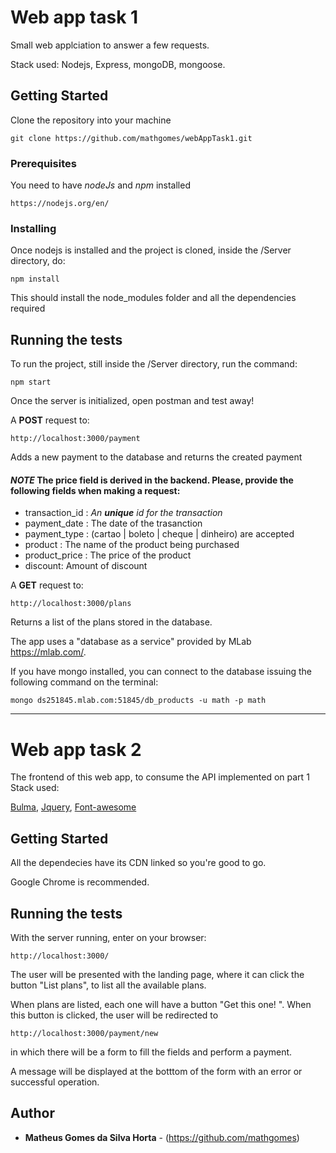 # Web app task 1

Small web applciation to answer a few requests.

Stack used: Nodejs, Express, mongoDB, mongoose.

## Getting Started

Clone the repository into your machine
```
git clone https://github.com/mathgomes/webAppTask1.git
```
### Prerequisites

You need to have _*nodeJs*_ and _*npm*_ installed

```
https://nodejs.org/en/
```

### Installing

Once nodejs is installed and the project is cloned, inside the /Server directory, do: 

```
npm install
```

This should install the node_modules folder and all the dependencies required

## Running the tests

To run the project, still inside the /Server directory, run the command: 

```
npm start
```

Once the server is initialized, open postman and test away!

A **POST** request to:
```
http://localhost:3000/payment
```
Adds a new payment to the database and returns the created payment


#### *NOTE* The **price** field is derived in the backend. Please, provide the following fields when making a request:
- transaction_id : _An **unique** id for the transaction_
- payment_date : The date of the trasanction
- payment_type : (cartao | boleto | cheque | dinheiro) are accepted
- product : The name of the product being purchased
- product_price : The price of the product
- discount: Amount of discount


A **GET** request to: 
```
http://localhost:3000/plans
```
Returns a list of the plans stored in the database.

The app uses a "database as a service" provided by MLab https://mlab.com/.

If you have mongo installed, you can connect to the database issuing the following command on the terminal:
```
mongo ds251845.mlab.com:51845/db_products -u math -p math
```
___

# Web app task 2

The frontend of this web app, to consume the API implemented on part 1
Stack used: 

[Bulma](https://bulma.io/), [Jquery](https://jquery.com/), [Font-awesome](http://fontawesome.io/)

## Getting Started

All the dependecies have its CDN linked so you're good to go.

Google Chrome is recommended.

## Running the tests

With the server running, enter on your browser:

```
http://localhost:3000/
```
The user will be presented with the landing page, where it can click the button "List plans", to list
all the available plans.

When plans are listed, each one will have a button "Get this one! ". When this button is clicked, the user
will be redirected to
```
http://localhost:3000/payment/new
```
in which there will be a form to fill the fields and perform a payment.

A message will be displayed at the botttom of the form with an error or successful operation.

## Author

* **Matheus Gomes da Silva Horta** - (https://github.com/mathgomes)
